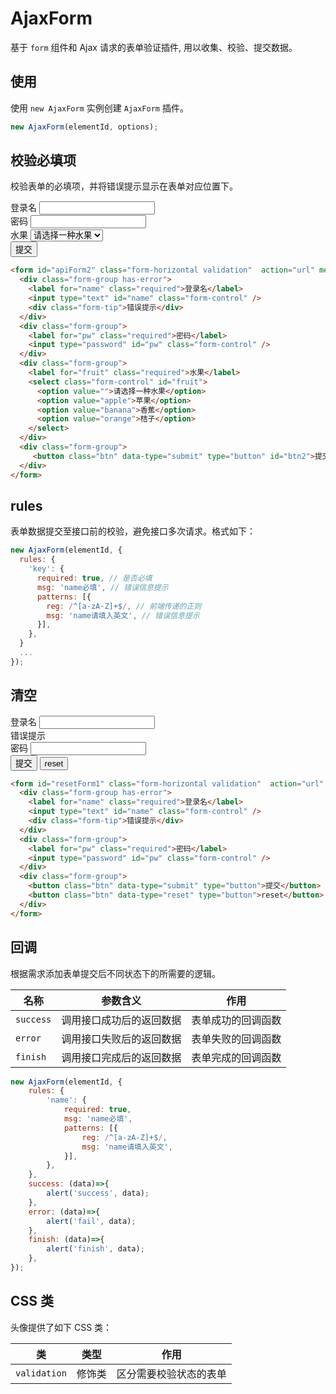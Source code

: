 # AjaxForm

基于 `form` 组件和 Ajax 请求的表单验证插件, 用以收集、校验、提交数据。

## 使用

使用 `new AjaxForm` 实例创建 `AjaxForm` 插件。

```js
new AjaxForm(elementId, options);
```

## 校验必填项

校验表单的必填项，并将错误提示显示在表单对应位置下。

<Example>
  <form id="apiForm2" class="form-horizontal validation"  action="url" method='post'>
    <div class="form-group has-error">
      <label for="name" class="required">登录名</label>
      <input type="text" id="name" class="form-control" />
    </div>
    <div class="form-group">
      <label for="pw" class="required">密码</label>
      <input type="password" id="pw" class="form-control" />
    </div>
    <div class="form-group">
      <label for="fruit" class="required">水果</label>
      <select class="form-control" id="fruit">
        <option value="">请选择一种水果</option>
        <option value="apple">苹果</option>
        <option value="banana">香蕉</option>
        <option value="orange">桔子</option>
      </select>
    </div>
    <div class="form-group">
      <button class="btn" data-type="submit" type="button" id="btn2">提交</button>
    </div>
  </form>
</Example>

```html
<form id="apiForm2" class="form-horizontal validation"  action="url" method='post'>
  <div class="form-group has-error">
    <label for="name" class="required">登录名</label>
    <input type="text" id="name" class="form-control" />
    <div class="form-tip">错误提示</div>
  </div>
  <div class="form-group">
    <label for="pw" class="required">密码</label>
    <input type="password" id="pw" class="form-control" />
  </div>
  <div class="form-group">
    <label for="fruit" class="required">水果</label>
    <select class="form-control" id="fruit">
      <option value="">请选择一种水果</option>
      <option value="apple">苹果</option>
      <option value="banana">香蕉</option>
      <option value="orange">桔子</option>
    </select>
  </div>
  <div class="form-group">
     <button class="btn" data-type="submit" type="button" id="btn2">提交</button>
  </div>
</form>
```

## rules

表单数据提交至接口前的校验，避免接口多次请求。格式如下：

```js
new AjaxForm(elementId, {
  rules: {
    'key': {
      required: true, // 是否必填
      msg: 'name必填', // 错误信息提示
      patterns: [{
        reg: /^[a-zA-Z]+$/, // 前端传递的正则
        msg: 'name请填入英文', // 错误信息提示
      }],
    },
  }
  ...
});
```

## 清空

<Example>
  <form id="resetForm" class="form-horizontal validation"  action="url" method='post'>
    <div class="form-group has-error">
      <label for="name" class="required">登录名</label>
      <input type="text" id="name" class="form-control" />
      <div class="form-tip">错误提示</div>
    </div>
    <div class="form-group">
      <label for="pw" class="required">密码</label>
      <input type="password" id="pw" class="form-control" />
    </div>
    <div class="form-group">
      <button class="btn" data-type="submit" type="button">提交</button>
      <button class="btn" data-type="reset" type="button">reset</button>
    </div>
  </form>
</Example>

```html
<form id="resetForm1" class="form-horizontal validation"  action="url" method='post'>
  <div class="form-group has-error">
    <label for="name" class="required">登录名</label>
    <input type="text" id="name" class="form-control" />
    <div class="form-tip">错误提示</div>
  </div>
  <div class="form-group">
    <label for="pw" class="required">密码</label>
    <input type="password" id="pw" class="form-control" />
  </div>
  <div class="form-group">
    <button class="btn" data-type="submit" type="button">提交</button>
    <button class="btn" data-type="reset" type="button">reset</button>
  </div>
</form>
```

## 回调

根据需求添加表单提交后不同状态下的所需要的逻辑。

| 名称        | 参数含义         | 作用  |
| ------------- |:-------------:| ----- |
| `success`      | 调用接口成功后的返回数据 | 表单成功的回调函数 |
| `error`      | 调用接口失败后的返回数据 | 表单失败的回调函数 |
| `finish`      | 调用接口完成后的返回数据 | 表单完成的回调函数 |

```js
new AjaxForm(elementId, {
    rules: {
        'name': {
            required: true,
            msg: 'name必填',
            patterns: [{
                reg: /^[a-zA-Z]+$/,
                msg: 'name请填入英文',
            }],
        },
    },
    success: (data)=>{
        alert('success', data);
    },
    error: (data)=>{
        alert('fail', data);
    },
    finish: (data)=>{
        alert('finish', data);
    },
});
```


## CSS 类

头像提供了如下 CSS 类：

| 类        | 类型           | 作用  |
| ------------- |:-------------:| ----- |
| `validation`      | 修饰类 | 区分需要校验状态的表单 |


